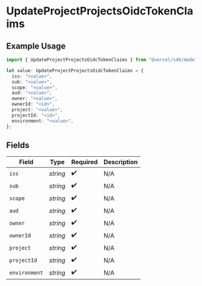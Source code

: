 # UpdateProjectProjectsOidcTokenClaims

## Example Usage

```typescript
import { UpdateProjectProjectsOidcTokenClaims } from "@vercel/sdk/models/updateprojectop.js";

let value: UpdateProjectProjectsOidcTokenClaims = {
  iss: "<value>",
  sub: "<value>",
  scope: "<value>",
  aud: "<value>",
  owner: "<value>",
  ownerId: "<id>",
  project: "<value>",
  projectId: "<id>",
  environment: "<value>",
};
```

## Fields

| Field              | Type               | Required           | Description        |
| ------------------ | ------------------ | ------------------ | ------------------ |
| `iss`              | *string*           | :heavy_check_mark: | N/A                |
| `sub`              | *string*           | :heavy_check_mark: | N/A                |
| `scope`            | *string*           | :heavy_check_mark: | N/A                |
| `aud`              | *string*           | :heavy_check_mark: | N/A                |
| `owner`            | *string*           | :heavy_check_mark: | N/A                |
| `ownerId`          | *string*           | :heavy_check_mark: | N/A                |
| `project`          | *string*           | :heavy_check_mark: | N/A                |
| `projectId`        | *string*           | :heavy_check_mark: | N/A                |
| `environment`      | *string*           | :heavy_check_mark: | N/A                |